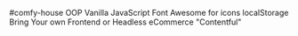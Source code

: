 #comfy-house
OOP Vanilla JavaScript
Font Awesome for icons
localStorage
Bring Your own Frontend or Headless eCommerce "Contentful"
